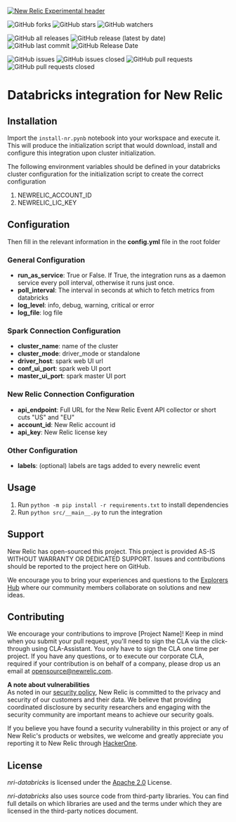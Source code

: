   
    
[![New Relic Experimental header](https://github.com/newrelic/opensource-website/raw/master/src/images/categories/Experimental.png)](https://opensource.newrelic.com/oss-category/#new-relic-experimental)    
    
![GitHub forks](https://img.shields.io/github/forks/newrelic-experimental/nri-databricks?style=social)
![GitHub stars](https://img.shields.io/github/stars/newrelic-experimental/nri-databricks?style=social)
![GitHub watchers](https://img.shields.io/github/watchers/newrelic-experimental/nri-databricks?style=social)
    
![GitHub all releases](https://img.shields.io/github/downloads/newrelic-experimental/nri-databricks/total)
![GitHub release (latest by date)](https://img.shields.io/github/v/release/newrelic-experimental/nri-databricks)
![GitHub last commit](https://img.shields.io/github/last-commit/newrelic-experimental/nri-databricks)
![GitHub Release Date](https://img.shields.io/github/release-date/newrelic-experimental/nri-databricks)
    
![GitHub issues](https://img.shields.io/github/issues/newrelic-experimental/nri-databricks)
![GitHub issues closed](https://img.shields.io/github/issues-closed/newrelic-experimental/nri-databricks)
![GitHub pull requests](https://img.shields.io/github/issues-pr/newrelic-experimental/nri-databricks)
![GitHub pull requests closed](https://img.shields.io/github/issues-pr-closed/newrelic-experimental/nri-databricks)
    
# Databricks integration for New Relic    
  
## Installation    

Import the `install-nr.pynb` notebook into your workspace and execute it. 
This will produce the initialization script that would download, install and configure this integration upon cluster initialization.

The following environment variables should be defined in your databricks cluster configuration for the initialization script to create the correct configuration

1. NEWRELIC_ACCOUNT_ID
2. NEWRELIC_LIC_KEY

## Configuration    

Then fill in the relevant information in the **config.yml** file in the root folder
     
### General Configuration

- **run_as_service**: True or False. If True, the integration runs as a daemon service every poll interval, otherwise it runs just once.
- **poll_interval**: The interval in seconds at which to fetch metrics from databricks
- **log_level**: info, debug, warning, critical or error
- **log_file**: log file 

### Spark Connection Configuration

- **cluster_name**: name of the cluster  
- **cluster_mode**: driver_mode or standalone
- **driver_host**: spark web UI url
- **conf_ui_port**: spark web UI port
- **master_ui_port**: spark master UI port

### New Relic Connection Configuration

- **api_endpoint**: Full URL for the New Relic Event API collector or short cuts "US" and "EU"
- **account_id**: New Relic account id
- **api_key**: New Relic license key

### Other Configuration
- **labels**: (optional) labels are tags added to every newrelic event

## Usage
1. Run  `python -m pip install -r requirements.txt` to install dependencies    
2. Run  `python src/__main__.py` to run the integration    

    
## Support    
New Relic has open-sourced this project. This project is provided AS-IS WITHOUT WARRANTY OR DEDICATED SUPPORT. Issues and contributions should be reported to the project here on GitHub.    
    
We encourage you to bring your experiences and questions to the [Explorers Hub](https://discuss.newrelic.com) where our community members collaborate on solutions and new ideas.    


## Contributing    
We encourage your contributions to improve [Project Name]! Keep in mind when you submit your pull request, you'll need to sign the CLA via the click-through using CLA-Assistant. You only have to sign the CLA one time per project. If you have any questions, or to execute our corporate CLA, required if your contribution is on behalf of a company, please drop us an email at opensource@newrelic.com.    
    
**A note about vulnerabilities**    
As noted in our [security policy](../../security/policy), New Relic is committed to the privacy and security of our customers and their data. We believe that providing coordinated disclosure by security researchers and engaging with the security community are important means to achieve our security goals.    
    
If you believe you have found a security vulnerability in this project or any of New Relic's products or websites, we welcome and greatly appreciate you reporting it to New Relic through [HackerOne](https://hackerone.com/newrelic).    
    
    
## License    
*nri-databricks* is licensed under the [Apache 2.0](http://apache.org/licenses/LICENSE-2.0.txt) License.    
    
*nri-databricks* also uses source code from third-party libraries. You can find full details on which libraries are used and the terms under which they are licensed in the third-party notices document.
